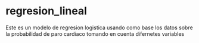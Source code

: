 # regresion_lineal
Este es un modelo de regresion logistica usando como base los datos sobre la probabilidad de paro cardiaco tomando en cuenta difernetes variables
